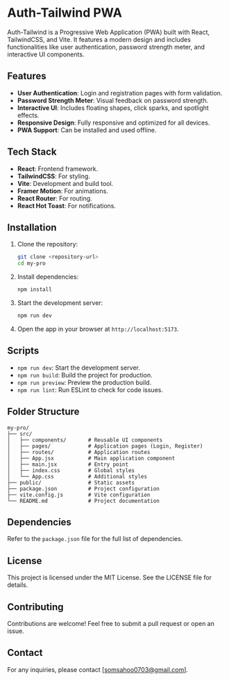 # Auth-Tailwind PWA

Auth-Tailwind is a Progressive Web Application (PWA) built with React, TailwindCSS, and Vite. It features a modern design and includes functionalities like user authentication, password strength meter, and interactive UI components.

## Features

- **User Authentication**: Login and registration pages with form validation.
- **Password Strength Meter**: Visual feedback on password strength.
- **Interactive UI**: Includes floating shapes, click sparks, and spotlight effects.
- **Responsive Design**: Fully responsive and optimized for all devices.
- **PWA Support**: Can be installed and used offline.

## Tech Stack

- **React**: Frontend framework.
- **TailwindCSS**: For styling.
- **Vite**: Development and build tool.
- **Framer Motion**: For animations.
- **React Router**: For routing.
- **React Hot Toast**: For notifications.

## Installation

1. Clone the repository:
   ```bash
   git clone <repository-url>
   cd my-pro
   ```

2. Install dependencies:
   ```bash
   npm install
   ```

3. Start the development server:
   ```bash
   npm run dev
   ```

4. Open the app in your browser at `http://localhost:5173`.

## Scripts

- `npm run dev`: Start the development server.
- `npm run build`: Build the project for production.
- `npm run preview`: Preview the production build.
- `npm run lint`: Run ESLint to check for code issues.

## Folder Structure

```
my-pro/
├── src/
│   ├── components/       # Reusable UI components
│   ├── pages/            # Application pages (Login, Register)
│   ├── routes/           # Application routes
│   ├── App.jsx           # Main application component
│   ├── main.jsx          # Entry point
│   ├── index.css         # Global styles
│   └── App.css           # Additional styles
├── public/               # Static assets
├── package.json          # Project configuration
├── vite.config.js        # Vite configuration
└── README.md             # Project documentation
```

## Dependencies

Refer to the `package.json` file for the full list of dependencies.

## License

This project is licensed under the MIT License. See the LICENSE file for details.

## Contributing

Contributions are welcome! Feel free to submit a pull request or open an issue.

## Contact

For any inquiries, please contact [somsahoo0703@gmail.com].
